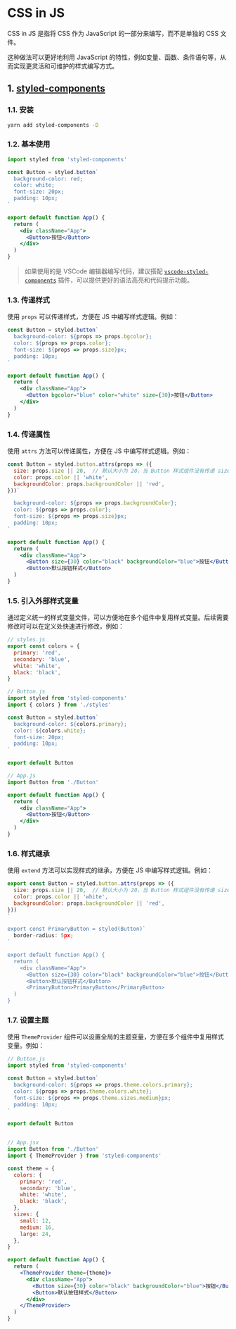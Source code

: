 # CSS in JS

CSS in JS 是指将 CSS 作为 JavaScript 的一部分来编写，而不是单独的 CSS 文件。

这种做法可以更好地利用 JavaScript 的特性，例如变量、函数、条件语句等，从而实现更灵活和可维护的样式编写方式。

## 1. [styled-components](https://styled-components.com/docs/basics#installation)

### 1.1. 安装

```bash
yarn add styled-components -D
```

### 1.2. 基本使用

```jsx
import styled from 'styled-components'

const Button = styled.button`
  background-color: red;
  color: white;
  font-size: 20px;
  padding: 10px;
`

export default function App() {
  return (
    <div className="App">
      <Button>按钮</Button>
    </div>
  )
}
```

> 如果使用的是 VSCode 编辑器编写代码，建议搭配 [`vscode-styled-components`](https://marketplace.visualstudio.com/items?itemName=styled-components.vscode-styled-components) 插件，可以提供更好的语法高亮和代码提示功能。

### 1.3. 传递样式

使用 `props` 可以传递样式，方便在 JS 中编写样式逻辑。例如：

```jsx
const Button = styled.button`
  background-color: ${props => props.bgcolor};
  color: ${props => props.color};
  font-size: ${props => props.size}px;
  padding: 10px;
`

export default function App() {
  return (
    <div className="App">
      <Button bgcolor="blue" color="white" size={30}>按钮</Button>
    </div>
  )
}
```

### 1.4. 传递属性

使用 `attrs` 方法可以传递属性，方便在 JS 中编写样式逻辑。例如：

```jsx
const Button = styled.button.attrs(props => ({
  size: props.size || 20,  // 默认大小为 20，当 Button 样式组件没有传递 size 属性时，使用默认值
  color: props.color || 'white',
  backgroundColor: props.backgroundColor || 'red',
}))`

  background-color: ${props => props.backgroundColor};
  color: ${props => props.color};
  font-size: ${props => props.size}px;
  padding: 10px;
`

export default function App() {
  return (
    <div className="App">
      <Button size={30} color="black" backgroundColor="blue">按钮</Button>
      <Button>默认按钮样式</Button>
  )
}
```

### 1.5. 引入外部样式变量

通过定义统一的样式变量文件，可以方便地在多个组件中复用样式变量。后续需要修改时可以在定义处快速进行修改，例如：

```jsx
// styles.js
export const colors = {
  primary: 'red',
  secondary: 'blue',
  white: 'white',
  black: 'black',
}

// Button.js
import styled from 'styled-components'
import { colors } from './styles'

const Button = styled.button`
  background-color: ${colors.primary};
  color: ${colors.white};
  font-size: 20px;
  padding: 10px;
`

export default Button

// App.js
import Button from './Button'

export default function App() {
  return (
    <div className="App">
      <Button>按钮</Button>
    </div>
  )
}
```


### 1.6. 样式继承

使用 `extend` 方法可以实现样式的继承，方便在 JS 中编写样式逻辑。例如：

```jsx
export const Button = styled.button.attrs(props => ({
  size: props.size || 20,  // 默认大小为 20，当 Button 样式组件没有传递 size 属性时，使用默认值
  color: props.color || 'white',
  backgroundColor: props.backgroundColor || 'red',
}))
`

export const PrimaryButton = styled(Button)`
  border-radius: 5px;
`

export default function App() {
  return (
    <div className="App">
      <Button size={30} color="black" backgroundColor="blue">按钮</Button>
      <Button>默认按钮样式</Button>
      <PrimaryButton>PrimaryButton</PrimaryButton>
  )
}
```

### 1.7. 设置主题

使用 `ThemeProvider` 组件可以设置全局的主题变量，方便在多个组件中复用样式变量。例如：

```jsx
// Button.js
import styled from 'styled-components'

const Button = styled.button`
  background-color: ${props => props.theme.colors.primary};
  color: ${props => props.theme.colors.white};
  font-size: ${props => props.theme.sizes.medium}px;
  padding: 10px;
`

export default Button


// App.jsx
import Button from './Button'
import { ThemeProvider } from 'styled-components'

const theme = {
  colors: {
    primary: 'red',
    secondary: 'blue',
    white: 'white',
    black: 'black',
  },
  sizes: {
    small: 12,
    medium: 16,
    large: 24,
  },
}

export default function App() {
  return (
    <ThemeProvider theme={theme}>
      <div className="App">
        <Button size={30} color="black" backgroundColor="blue">按钮</Button>
        <Button>默认按钮样式</Button>
      </div>
    </ThemeProvider>
  )
}
```